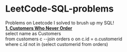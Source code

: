 # LeetCode-SQL-problems
Problems on Leetcode I solved to brush up my SQL! <br>
<b></b>
<b>[1. Customers Who Never Order](https://leetcode.com/problems/customers-who-never-order/description/)</b><br>
select name as Customers<br>
from customers c --join orders o on c.id = o.customerid<br>
where c.id not in (select customerid from orders)<br>
